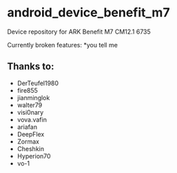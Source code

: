 # android_device_benefit_m7
Device repository for ARK Benefit M7 CM12.1 6735

Currently broken features:
 *you tell me

## Thanks to:
 * DerTeufel1980
 * fire855
 * jianminglok
 * walter79
 * visi0nary
 * vova.vafin
 * ariafan
 * DeepFlex
 * Zormax
 * Cheshkin
 * Hyperion70
 * vo-1
